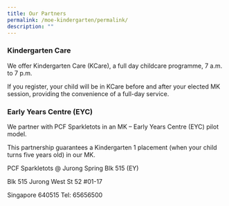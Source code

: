 ```yaml
---
title: Our Partners
permalink: /moe-kindergarten/permalink/
description: ""
---
```

### Kindergarten Care

We offer Kindergarten Care (KCare), a full day childcare programme, 7 a.m. to 7 p.m.

If you register, your child will be in KCare before and after your elected MK session, providing the convenience of a full-day service.

### Early Years Centre (EYC)

We partner with PCF Sparkletots in an MK – Early Years Centre (EYC) pilot model.

This partnership guarantees a Kindergarten 1 placement (when your child turns five years old) in our MK.

PCF Sparkletots @ Jurong Spring Blk 515 (EY)

Blk 515 Jurong West St 52 #01-17

Singapore 640515 Tel: 65656500